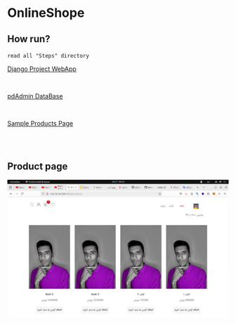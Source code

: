 # OnlineShope

## How run?

    read all "Steps" directory




[Django Project WebApp]

<br>

[pdAdmin DataBase] 

<br>

[Sample Products Page]

<br>

[Django Project WebApp]: http://154.16.16.239:8000

[pdAdmin DataBase]:http://154.16.16.239:8080
[Sample Products Page]:http://154.16.16.239:8000/products/


<br>

## Product page

<img src="./static/img/Screenshot from 2024-07-21 04-23-52.png" alt="product page" style=" width:900px;"> 


